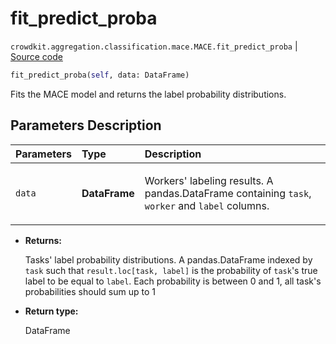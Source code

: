 # fit_predict_proba
`crowdkit.aggregation.classification.mace.MACE.fit_predict_proba` | [Source code](https://github.com/Toloka/crowd-kit/blob/v1.1.0.rc4/crowdkit/aggregation/classification/mace.py#L249)

```python
fit_predict_proba(self, data: DataFrame)
```

Fits the MACE model and returns the label probability distributions.

## Parameters Description

| Parameters | Type | Description |
| :----------| :----| :-----------|
`data`|**DataFrame**|<p>Workers&#x27; labeling results. A pandas.DataFrame containing `task`, `worker` and `label` columns.</p>

* **Returns:**

  Tasks' label probability distributions.
A pandas.DataFrame indexed by `task` such that `result.loc[task, label]`
is the probability of `task`'s true label to be equal to `label`. Each
probability is between 0 and 1, all task's probabilities should sum up to 1

* **Return type:**

  DataFrame
